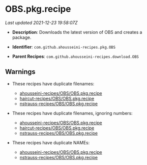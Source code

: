 # OBS.pkg.recipe

_Last updated 2021-12-23 19:58:07Z_

- **Description**: Downloads the latest version of OBS and creates a package.

- **Identifier**: `com.github.ahousseini-recipes.pkg.OBS`

- **Parent Recipes**: `com.github.ahousseini-recipes.download.OBS`

## Warnings

- These recipes have duplicate filenames:
    - [ahousseini-recipes/OBS/OBS.pkg.recipe](/autopkg-dupe-tracker/ahousseini-recipes/OBS/OBS.pkg.recipe)
    - [haircut-recipes/OBS/OBS.pkg.recipe](/autopkg-dupe-tracker/haircut-recipes/OBS/OBS.pkg.recipe)
    - [nstrauss-recipes/OBS/OBS.pkg.recipe](/autopkg-dupe-tracker/nstrauss-recipes/OBS/OBS.pkg.recipe)

- These recipes have duplicate filenames, ignoring numbers:
    - [ahousseini-recipes/OBS/OBS.pkg.recipe](/autopkg-dupe-tracker/ahousseini-recipes/OBS/OBS.pkg.recipe)
    - [haircut-recipes/OBS/OBS.pkg.recipe](/autopkg-dupe-tracker/haircut-recipes/OBS/OBS.pkg.recipe)
    - [nstrauss-recipes/OBS/OBS.pkg.recipe](/autopkg-dupe-tracker/nstrauss-recipes/OBS/OBS.pkg.recipe)

- These recipes have duplicate NAMEs:
    - [ahousseini-recipes/OBS/OBS.pkg.recipe](/autopkg-dupe-tracker/ahousseini-recipes/OBS/OBS.pkg.recipe)
    - [nstrauss-recipes/OBS/OBS.pkg.recipe](/autopkg-dupe-tracker/nstrauss-recipes/OBS/OBS.pkg.recipe)